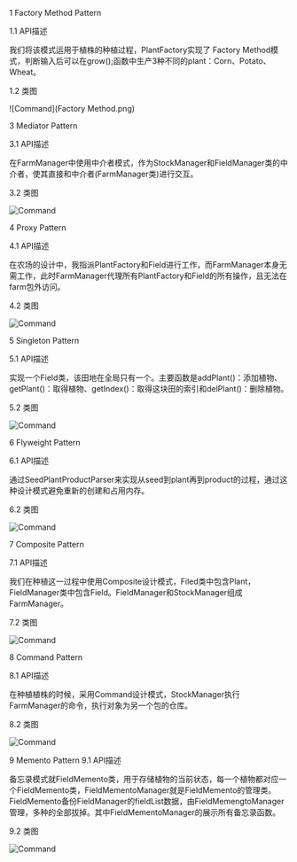 

1 Factory Method Pattern

1.1 API描述

我们将该模式运用于植株的种植过程，PlantFactory实现了 Factory Method模式，判断输入后可以在grow();函数中生产3种不同的plant：Corn、Potato、Wheat。

1.2 类图



![Command](Factory Method.png)

3 Mediator Pattern

3.1 API描述

在FarmManager中使用中介者模式，作为StockManager和FieldManager类的中介者，使其直接和中介者(FarmManager类)进行交互。

3.2 类图

![Command](Mediator.png)

4 Proxy Pattern

4.1 API描述

在农场的设计中，我指派PlantFactory和Field进行工作，而FarmManager本身无需工作，此时FarmManager代理所有PlantFactory和Field的所有操作，且无法在farm包外访问。

4.2 类图

![Command](Proxy.png)

5 Singleton Pattern

5.1 API描述

实现一个Field类，该田地在全局只有一个。主要函数是addPlant()：添加植物、getPlant()：取得植物、getIndex()：取得这块田的索引和delPlant()：删除植物。

5.2 类图

![Command](Singleton.png)

6 Flyweight Pattern

6.1 API描述

通过SeedPlantProductParser来实现从seed到plant再到product的过程，通过这种设计模式避免重新的创建和占用内存。

6.2 类图

![Command](Flyweight.png)



7 Composite Pattern

7.1 API描述

我们在种植这一过程中使用Composite设计模式，Filed类中包含Plant，FieldManager类中包含Field。FieldManager和StockManager组成FarmManager。

7.2 类图

![Command](Composite.png)



8 Command Pattern

8.1 API描述

在种植植株的时候，采用Command设计模式，StockManager执行FarmManager的命令，执行对象为另一个包的仓库。

8.2 类图

![Command](Command.png)



9 Memento Pattern
9.1 API描述

备忘录模式就FieldMemento类，用于存储植物的当前状态，每一个植物都对应一个FieldMemento类，FieldMementoManager就是FieldMemento的管理类。FieldMemento备份FieldManager的fieldList数据，由FieldMemengtoManager管理，多种的全部拔掉。其中FieldMementoManager的展示所有备忘录函数。


9.2 类图

![Command](Memento.png)